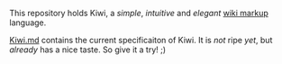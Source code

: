 This repository holds Kiwi, a *simple*, *intuitive* and *elegant* [wiki
markup](https://en.wikipedia.org/wiki/Wiki_markup) language.

[Kiwi.md](Kiwi.md) contains the current specificaiton of Kiwi.  It is *not*
ripe *yet*, but *already* has a nice taste.  So give it a try!  ;)

